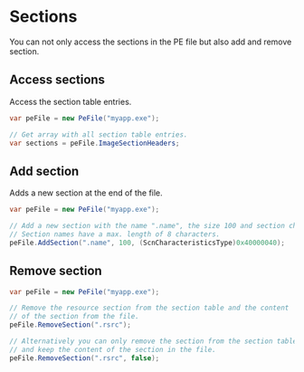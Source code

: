 # Sections

You can not only access the sections in the PE file but also add and remove section.

## Access sections

Access the section table entries.

```csharp
var peFile = new PeFile("myapp.exe");

// Get array with all section table entries.
var sections = peFile.ImageSectionHeaders;
```

## Add section

Adds a new section at the end of the file.

```csharp
var peFile = new PeFile("myapp.exe");

// Add a new section with the name ".name", the size 100 and section characteristics.
// Section names have a max. length of 8 characters.
peFile.AddSection(".name", 100, (ScnCharacteristicsType)0x40000040);
```

## Remove section

```csharp
var peFile = new PeFile("myapp.exe");

// Remove the resource section from the section table and the content
// of the section from the file.
peFile.RemoveSection(".rsrc");

// Alternatively you can only remove the section from the section table
// and keep the content of the section in the file.
peFile.RemoveSection(".rsrc", false);
```

